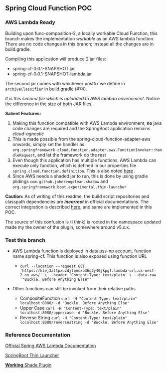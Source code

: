 ## Spring Cloud Function POC

### AWS Lambda Ready

Building upon func-composition-2, a locally workable Cloud Function, this branch makes the implementation
_workable_ as an AWS lambda function. There are no code changes in this branch; instead all the changes are in
build.gradle.

Compiling this application will produce 2 jar files:

* spring-cf-0.0.1-SNAPSHOT.jar
* spring-cf-0.0.1-SNAPSHOT-lambda.jar

The second jar comes with whichever postfix we define in `archiveClassifier` in build.gradle (#74).

_It is this second file which is uploaded to AWS lambda environment._ Notice the difference in the size of both JAR
files.

**Salient Features:**

1. Making this function compatible with AWS Lambda environment, **no** java code changes are required and the SpringBoot
   application remains _cloud-agnostic_
2. This is made possible from the spring-cloud-function-adapter-aws onwards, simply set the handler as
   `org.springframework.cloud.function.adapter.aws.FunctionInvoker::handleRequest`, and let the framework do the rest
3. Even though this application has multiple functions, AWS Lambda can execute only function, which is defined in our
   properties file `spring.cloud.function.definition`. This is also
   noted [here](https://docs.spring.io/spring-cloud-function/docs/current/reference/html/aws.html#_aws_request_handlers)
   .
4. Since AWS needs a shaded jar to run, this is done by using gradle plidings `com.github.johnrengelman.shadow`
   and `org.springframework.boot.experimental.thin-launcher`

**Caution:**
As of writing of this readme, the build script repositories and classpath dependencies are _**incorrect**_ in official
documentations.
The correct integration is described [here](https://plugins.gradle.org/plugin/com.github.johnrengelman.shadow), and same
are implemented in this POC.

The source of this confusion is (I think) is rooted in the namespace updated made my the owner of the plugin, somewhere
around v5.x.x.

### Test this branch

* AWS Lambda function is deployed in dataluss-np account, function name spring-cf. This function is also exposed using
  function URL
  - `curl --location --request GET 'https://klej3attpxuzdjtbncxb36q2y40jkpgf.lambda-url.us-west-2.on.aws/' \
  --header 'Content-Type: text/plain' \
  --data-raw '"Buckle. Before Anything Else"'`

* Other functions can still be invoked from their relative paths
    * CompositeFunction `curl -H "Content-Type: text/plain" localhost:8080/ -d 'Buckle. Before Anything Else'`
    * Upper Case `curl -H "Content-Type: text/plain" localhost:8080/uppercase -d 'Buckle. Before Anything Else'`
    * Reverse String `curl -H "Content-Type: text/plain" localhost:8080/reversestring -d 'Buckle. Before Anything Else'`

### Reference Documentation

[Official Spring AWS Lambda Documentation](https://docs.spring.io/spring-cloud-function/docs/current/reference/html/aws.html)

[SpringBoot Thin Launcher](https://github.com/spring-projects-experimental/spring-boot-thin-launcher)

[**Working** Shade Plugin](https://plugins.gradle.org/plugin/com.github.johnrengelman.shadow)